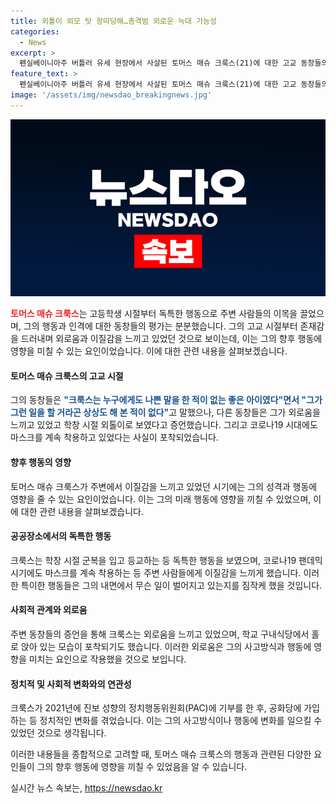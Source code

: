 ```yaml
---
title: 외톨이 외모 탓 왕따당해…총격범 외로운 늑대 가능성
categories:
  - News
excerpt: >
  펜실베이니아주 버틀러 유세 현장에서 사살된 토머스 매슈 크룩스(21)에 대한 고교 동창들의 기억은 엇갈렸다. 그는 폭력성을 드러낸 적은 없지만 독특한 행동으로 주목받았고, 외로움을 겪었던 모습이 동창들에게 남았다. 그러나 누구에게도 나쁜 말을 하지 않았으며 좋은 아이로 기억되기도 했다. 그의 고교 시절을 되짚어보며 자생적 테러리스트나 외로운 늑대에 의한 범죄 가능성을 제시하는 언론들도 있다.
feature_text: >
  펜실베이니아주 버틀러 유세 현장에서 사살된 토머스 매슈 크룩스(21)에 대한 고교 동창들의 기억은 엇갈렸다. 그는 폭력성을 드러낸 적은 없지만 독특한 행동으로 주목받았고, 외로움을 겪었던 모습이 동창들에게 남았다. 그러나 누구에게도 나쁜 말을 하지 않았으며 좋은 아이로 기억되기도 했다. 그의 고교 시절을 되짚어보며 자생적 테러리스트나 외로운 늑대에 의한 범죄 가능성을 제시하는 언론들도 있다.
image: '/assets/img/newsdao_breakingnews.jpg'
---
```


<p><img src="/assets/img/newsdao_breakingnews.jpg" alt="bookingtag 속보" /></p>

<p><b><span style="color: #ee2323;">토머스 매슈 크룩스</span></b>는 고등학생 시절부터 독특한 행동으로 주변 사람들의 이목을 끌었으며, 그의 행동과 인격에 대한 동창들의 평가는 분분했습니다. 그의 고교 시절부터 존재감을 드러내며 외로움과 이질감을 느끼고 있었던 것으로 보이는데, 이는 그의 향후 행동에 영향을 미칠 수 있는 요인이었습니다. 이에 대한 관련 내용을 살펴보겠습니다. </p>

<h4>토머스 매슈 크룩스의 고교 시절</h4>

<p>그의 동창들은 <b><span style="color: #1a5490;">"크룩스는 누구에게도 나쁜 말을 한 적이 없는 좋은 아이였다"면서 "그가 그런 일을 할 거라곤 상상도 해 본 적이 없다"</span></b>고 말했으나, 다른 동창들은 그가 외로움을 느끼고 있었고 학창 시절 외톨이로 보였다고 증언했습니다. 그리고 코로나19 시대에도 마스크를 계속 착용하고 있었다는 사실이 포착되었습니다.</p>

<h4>향후 행동의 영향</h4>

<p>토머스 매슈 크룩스가 주변에서 이질감을 느끼고 있었던 시기에는 그의 성격과 행동에 영향을 줄 수 있는 요인이었습니다. 이는 그의 미래 행동에 영향을 끼칠 수 있었으며, 이에 대한 관련 내용을 살펴보겠습니다. </p>

<h4>공공장소에서의 독특한 행동</h4>

<p>크룩스는 학창 시절 군복을 입고 등교하는 등 독특한 행동을 보였으며, 코로나19 팬데믹 시기에도 마스크를 계속 착용하는 등 주변 사람들에게 이질감을 느끼게 했습니다. 이러한 특이한 행동들은 그의 내면에서 무슨 일이 벌어지고 있는지를 짐작케 했을 것입니다.</p>

<h4>사회적 관계와 외로움</h4>

<p>주변 동창들의 증언을 통해 크룩스는 외로움을 느끼고 있었으며, 학교 구내식당에서 홀로 앉아 있는 모습이 포착되기도 했습니다. 이러한 외로움은 그의 사고방식과 행동에 영향을 미치는 요인으로 작용했을 것으로 보입니다.</p>

<h4>정치적 및 사회적 변화와의 연관성</h4>

<p>크룩스가 2021년에 진보 성향의 정치행동위원회(PAC)에 기부를 한 후, 공화당에 가입하는 등 정치적인 변화를 겪었습니다. 이는 그의 사고방식이나 행동에 변화를 일으킬 수 있었던 것으로 생각됩니다. </p>

<p>이러한 내용들을 종합적으로 고려할 때, 토머스 매슈 크룩스의 행동과 관련된 다양한 요인들이 그의 향후 행동에 영향을 끼칠 수 있었음을 알 수 있습니다.</p>
실시간 뉴스 속보는, <a href="https://newsdao.kr" rel="dofollow">https://newsdao.kr</a>


